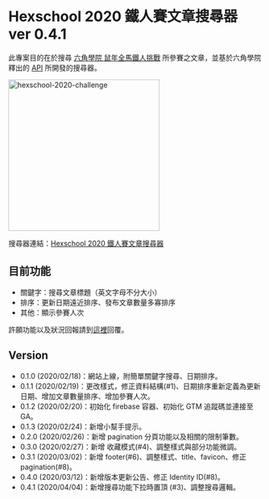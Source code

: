 # Hexschool 2020 鐵人賽文章搜尋器 ver 0.4.1
此專案目的在於搜尋 [六角學院 鼠年全馬鐵人挑戰](https://www.hexschool.com/2019/11/14/2019-11-14-w3Hexschool-2020-challenge/) 所參賽之文章，並基於六角學院釋出的 [API](https://github.com/hexschool/w3hexschool-API) 所開發的搜尋器。

<img width=300 src="https://firebasestorage.googleapis.com/v0/b/hexschool-api.appspot.com/o/blog%2F2019%2F11%2Fw3HS%E9%90%B5%E4%BA%BA%E8%B3%BDbanner.png?alt=media&amp;token=3f0ef8fd-6285-47ac-a159-83ff3fb3972e" alt="hexschool-2020-challenge">

搜尋器連結：[Hexschool 2020 鐵人賽文章搜尋器](https://shawnlin0201.github.io/hexschool-2020-challenge-blog-list/)

## 目前功能
- 關鍵字：搜尋文章標題（英文字母不分大小）
- 排序：更新日期遠近排序、發布文章數量多寡排序
- 其他：顯示參賽人次

許願功能以及狀況回報請到[這裡](https://github.com/shawnlin0201/hexschool-2020-challenge-blog-list/issues)回覆。

## Version
- 0.1.0 (2020/02/18)：網站上線，附簡單關鍵字搜尋、日期排序。
- 0.1.1 (2020/02/19)：更改樣式，修正資料結構(#1)、日期排序重新定義為更新日期、增加文章數量排序、增加參賽人次。
- 0.1.2 (2020/02/20)：初始化 firebase 容器、初始化 GTM 追蹤碼並連接至 GA。
- 0.1.3 (2020/02/24)：新增小幫手提示。
- 0.2.0 (2020/02/26)：新增 pagination 分頁功能以及相關的限制筆數。
- 0.3.0 (2020/02/27)：新增 收藏模式(#4)、調整樣式與部分功能微調。
- 0.3.1 (2020/03/02)：新增 footer(#6)、調整樣式、title、favicon、修正 pagination(#8)。
- 0.4.0 (2020/03/12)：新增版本更新公告、修正 Identity ID(#8)。
- 0.4.1 (2020/04/04)：新增搜尋功能下拉時置頂 (#3)、調整搜尋邏輯。
